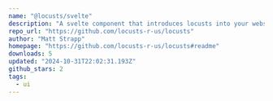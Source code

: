 ```yaml
---
name: "@locusts/svelte"
description: "A svelte component that introduces locusts into your website."
repo_url: "https://github.com/locusts-r-us/locusts"
author: "Matt Strapp"
homepage: "https://github.com/locusts-r-us/locusts#readme"
downloads: 5
updated: "2024-10-31T22:02:31.193Z"
github_stars: 2
tags: 
  - ui
---
```

